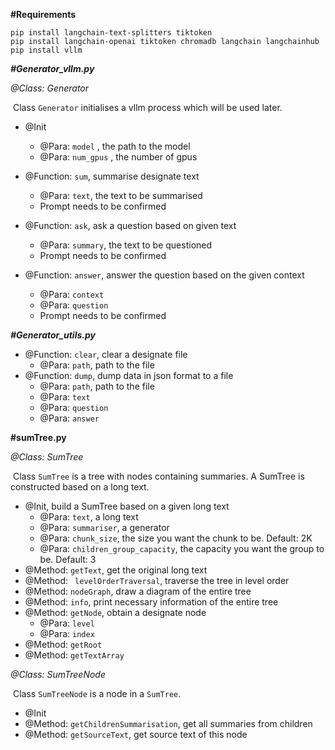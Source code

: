 **#Requirements**

```
pip install langchain-text-splitters tiktoken
pip install langchain-openai tiktoken chromadb langchain langchainhub
pip install vllm
```

***#Generator_vllm.py***

*@Class: Generator*

​	Class `Generator` initialises a vllm process which will be used later.

* @Init
  * @Para: `model` , the path to the model
  * @Para: `num_gpus` , the number of gpus

* @Function: `sum`, summarise designate text
  * @Para: `text`, the text to be summarised
  * Prompt needs to be confirmed
* @Function: `ask`, ask a question based on given text
  * @Para: `summary`, the text to be questioned
  * Prompt needs to be confirmed
* @Function: `answer`, answer the question based on the given context
  * @Para: `context`
  * @Para: `question`
  * Prompt needs to be confirmed

***#Generator_utils.py***

* @Function: `clear`, clear a designate file
  * @Para: `path`, path to the file
* @Function: `dump`, dump data in json format to a file
  * @Para: `path`, path to the file
  * @Para: `text`
  * @Para: `question`
  * @Para: `answer`

**#sumTree.py**

*@Class: SumTree*

​	Class `SumTree` is a tree with nodes containing summaries. A SumTree is constructed based on a long text.

* @Init, build a SumTree based on a given long text
  * @Para: `text`, a long text
  * @Para: `summariser`, a generator
  * @Para: `chunk_size`, the size you want the chunk to be. Default: 2K
  * @Para: `children_group_capacity`, the capacity you want the group to be. Default: 3
* @Method: `getText`, get the original long text
* @Method: ` levelOrderTraversal`, traverse the tree in level order
* @Method: `nodeGraph`, draw a diagram of the entire tree
* @Method: `info`, print necessary information of the entire tree
* @Method: `getNode`, obtain a designate node
  * @Para: `level`
  * @Para: `index`
* @Method: `getRoot`
* @Method: `getTextArray`

*@Class: SumTreeNode*

​	Class `SumTreeNode` is a node in a `SumTree`.

* @Init
* @Method: `getChildrenSummarisation`, get all summaries from children
* @Method: `getSourceText`, get source text of this node
